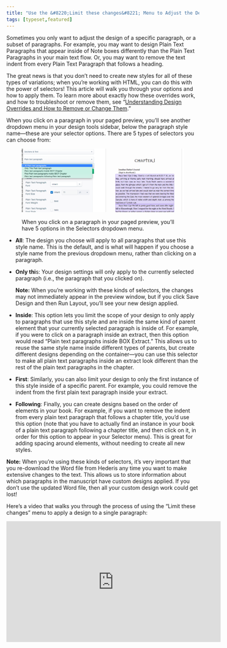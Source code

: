 ```yaml
---
title: "Use the &#8220;Limit these changes&#8221; Menu to Adjust the Design of Only Certain Paragraphs or Elements"
tags: [typeset,featured]
---
```

 
<html><body><section data-type="chapter" class="hsecchapter" data-hederis-type="hsecchapter" id="selectors" data-pi-attrs="id: selectors; data-tags: typeset,featured;" role="doc-chapter" data-tags="typeset,featured" data-author-name=" " data-book-title=" " title="Use the &#8220;Limit these changes&#8221; Menu to Adjust the Design of Only Certain Paragraphs or Elements"><p class="hblkp" data-hederis-type="hblkp" id="pjeEpsNie">Sometimes you only want to adjust the design of a specific paragraph, or a subset of paragraphs. For example, you may want to design Plain Text Paragraphs that appear inside of Note boxes differently than the Plain Text Paragraphs in your main text flow. Or, you may want to remove the text indent from every Plain Text Paragraph that follows a heading. </p><p class="hblkp" data-hederis-type="hblkp" id="p05JLfC6W">The great news is that you don&#8217;t need to create new styles for all of these types of variations; when you&#8217;re working with HTML, you can do this with the power of selectors! This article will walk you through your options and how to apply them. To learn more about exactly how these overrides work, and how to troubleshoot or remove them, see &#8220;<a href="{% link _docs/design-settings-and-inheritance.md %}" data-hederis-type="hspana" id="pQxO07Bj3"><span class="Hyperlink" data-hederis-type="hspnspan" id="pJQxf0Y2B">Understanding Design Overrides and How to Remove or Change Them</span></a>.&#8221;</p><p class="hblkp" data-hederis-type="hblkp" id="pJwwpTHbl">When you click on a paragraph in your paged preview, you&#8217;ll see another dropdown menu in your design tools sidebar, below the paragraph style name&#8212;these are your selector options. There are 5 types of selectors you can choose from:</p><figure class="hwprfig" data-hederis-type="hwprfig" id="psHyJJImK"><img data-hederis-type="hblkimg" class="hblkimg" id="p3xC9UTqy" src="/images/selectors.png" data-img-src="/images/selectors.png"/><p class="hblkcaption" data-hederis-type="hblkcaption" id="peXImuPcU">When you click on a paragraph in your paged preview, you&#8217;ll have 5 options in the Selectors dropdown menu.</p></figure><ul class="hwprbulletlist" data-hederis-type="hwprbulletlist" id="plMcDBtwM"><li class="hblkuli" data-hederis-type="hblkuli" id="lijb47AtRM"><p class="hblkuli" data-hederis-type="hblklip" id="pzFQMXXMg"><strong data-hederis-type="hspanstrong" id="plmy1MY8B">All</strong>: The design you choose will apply to all paragraphs that use this style name. This is the default, and is what will happen if you choose a style name from the previous dropdown menu, rather than clicking on a paragraph.</p></li><li class="hblkuli" data-hederis-type="hblkuli" id="liyjk5ggd3"><p class="hblkuli" data-hederis-type="hblklip" id="p2JejeIsq"><strong class="hspanstrong" data-hederis-type="hspanstrong" id="pKW5ElhoA">Only thi</strong>s: Your design settings will only apply to the currently selected paragraph (i.e., the paragraph that you clicked on). </p><aside class="hwprbox box" data-hederis-type="hwprbox" id="p5MbeMbi2" data-type="sidebar"><p class="hblkp" data-hederis-type="hblkp" id="pWttTqz23"><strong class="hspanstrong" data-hederis-type="hspanstrong" id="pj2buvWHF">Note:</strong> When you&#8217;re working with these kinds of selectors, the changes may not immediately appear in the preview window, but if you click Save Design and then Run Layout, you&#8217;ll see your new design applied.</p></aside></li><li class="hblkuli" data-hederis-type="hblkuli" id="liIouYA8bE"><p class="hblkuli" data-hederis-type="hblklip" id="p9VZKRMOW"><strong class="hspanstrong" data-hederis-type="hspanstrong" id="pI5ZNS0P6">Inside</strong>: This option lets you limit the scope of your design to only apply to paragraphs that use this style and are inside the same kind of parent element that your currently selected paragraph is inside of. For example, if you were to click on a paragraph inside an extract, then this option would read &#8220;Plain text paragraphs inside BOX Extract.&#8221; This allows us to reuse the same style name inside different types of parents, but create different designs depending on the container&#8212;you can use this selector to make all plain text paragraphs inside an extract look different than the rest of the plain text paragraphs in the chapter.</p></li><li class="hblkuli" data-hederis-type="hblkuli" id="li7WJplbrb"><p class="hblkuli" data-hederis-type="hblklip" id="p8QtCrpf0"><strong class="hspanstrong" data-hederis-type="hspanstrong" id="p8c0cP084">First</strong>: Similarly, you can also limit your design to only the first instance of this style inside of a specific parent. For example, you could remove the indent from the first plain text paragraph inside your extract.</p></li><li class="hblkuli" data-hederis-type="hblkuli" id="li6Kv1lILd"><p class="hblkuli" data-hederis-type="hblklip" id="pLv8SwYYc"><strong class="hspanstrong" data-hederis-type="hspanstrong" id="pqqfUihGz">Following</strong>: Finally, you can create designs based on the order of elements in your book. For example, if you want to remove the indent from every plain text paragraph that follows a chapter title, you&#8217;d use this option (note that you have to actually find an instance in your book of a plain text paragraph following a chapter title, and then click on it, in order for this option to appear in your Selector menu). This is great for adding spacing around elements, without needing to create all new styles.</p></li></ul><aside class="hwprbox box" data-hederis-type="hwprbox" id="pA4o0X5EH" data-type="sidebar"><p class="hblkp" data-hederis-type="hblkp" id="pYVn3uNwo"><strong class="hspanstrong" data-hederis-type="hspanstrong" id="pPR98YxOu">Note:</strong> When you&#8217;re using these kinds of selectors, it&#8217;s very important that you re-download the Word file from Hederis any time you want to make extensive changes to the text. This allows us to store information about which paragraphs in the manuscript have custom designs applied. If you don&#8217;t use the updated Word file, then all your custom design work could get lost!</p></aside><p class="hblkp" data-hederis-type="hblkp" id="pHH3zSI1p">Here&#8217;s a video that walks you through the process of using the &#8220;Limit these changes&#8221; menu to apply a design to a single paragraph:</p><iframe width="560" height="315" src="https://www.youtube.com/embed/HrpE181HFd8" frameborder="0" allow="accelerometer;" autoplay="" clipboard-write="" encrypted-media="" gyroscope="" picture-in-picture="" allowfullscreen="" id="pDFF7wTnY"/><p data-embedded-html="true" id="p4YV4Hfx7">INTENTIONALLY BLANK</p></section></body></html>
